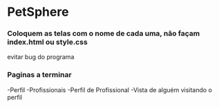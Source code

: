 # PetSphere

### Coloquem as telas com o nome de cada uma, não façam index.html ou style.css

evitar bug do programa

### Paginas a terminar

-Perfil
-Profissionais
-Perfil de Profissional
-Vista de alguém visitando o perfil
